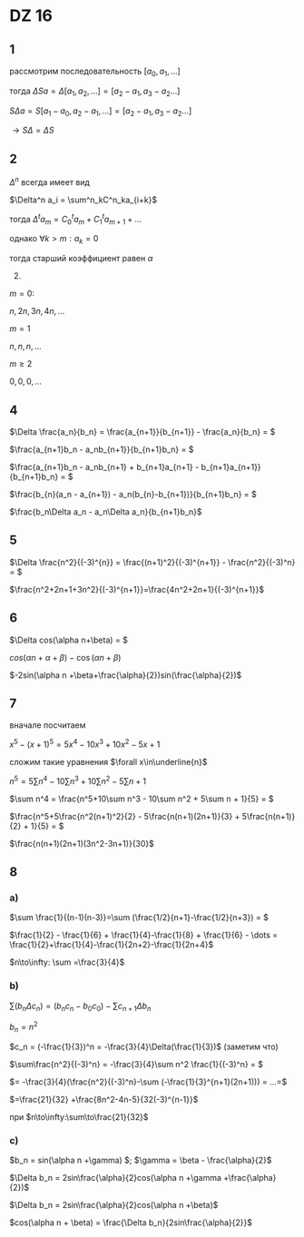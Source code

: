 # DZ 16

## 1

рассмотрим последовательность $[a_0,a_1,...]$

тогда $\Delta S a = \Delta[a_1,a_2,...] = [a_2-a_1,a_3-a_2...]$

$S\Delta a = S[a_1-a_0,a_2-a_1,...]=[a_2-a_1,a_3-a_2...]$

$\to S\Delta = \Delta S$

## 2

$\Delta^n$ всегда имеет вид

$\Delta^n a_i = \sum^n_kC^n_ka_{i+k}$

тогда $\Delta^t a_m = C^t_0a_m +C_1^ta_{m+1}+\dots$

однако $\forall k>m:a_k=0$

тогда старший коэффициент равен $\alpha$

2)

$m=0:$

$n,2n,3n,4n,...$

$m=1$

$n,n,n,...$

$m\geq 2$

$0,0,0,...$


## 4

$\Delta \frac{a_n}{b_n} = \frac{a_{n+1}}{b_{n+1}} - \frac{a_n}{b_n} = $

$\frac{a_{n+1}b_n - a_nb_{n+1}}{b_{n+1}b_n} = $

$\frac{a_{n+1}b_n - a_nb_{n+1} + b_{n+1}a_{n+1} - b_{n+1}a_{n+1}}{b_{n+1}b_n} = $

$\frac{b_{n}(a_n - a_{n+1}) - a_n(b_{n}-b_{n+1})}{b_{n+1}b_n} = $

$\frac{b_n\Delta a_n - a_n\Delta a_n}{b_{n+1}b_n}$


## 5

$\Delta \frac{n^2}{(-3)^{n}} = \frac{(n+1)^2}{(-3)^{n+1}} - \frac{n^2}{(-3)^n} = $

$\frac{n^2+2n+1+3n^2}{(-3)^{n+1}}=\frac{4n^2+2n+1}{(-3)^{n+1}}$

## 6

$\Delta cos(\alpha n+\beta) = $

$cos(\alpha n + \alpha+\beta)-\cos(\alpha n +\beta)$

$-2sin(\alpha n +\beta+\frac{\alpha}{2})sin(\frac{\alpha}{2})$

## 7

вначале посчитаем

$x^5 - (x+1)^5 = 5x^4-10x^3+10x^2-5x+1$

сложим такие уравнения $\forall x\in\underline{n}$

$n^5 = 5\sum n^4- 10\sum n^3 + 10\sum n^2 -5\sum n+1$

$\sum n^4 = \frac{n^5+10\sum n^3 - 10\sum n^2 + 5\sum n + 1}{5} = $

$\frac{n^5+5\frac{n^2(n+1)^2}{2} - 5\frac{n(n+1)(2n+1)}{3} + 5\frac{n(n+1)}{2} + 1}{5} = $

$\frac{n(n+1)(2n+1)(3n^2-3n+1)}{30}$

## 8

### a)

$\sum \frac{1}{(n-1)(n-3)}=\sum (\frac{1/2}{n+1}-\frac{1/2}{n+3}) = $

$\frac{1}{2} - \frac{1}{6} +
\frac{1}{4}-\frac{1}{8} +
\frac{1}{6} - \dots
 = \frac{1}{2}+\frac{1}{4}-\frac{1}{2n+2}-\frac{1}{2n+4}$

 $n\to\infty: \sum =\frac{3}{4}$

 ### b)

 $\sum(b_n\Delta c_n) = (b_nc_n - b_0c_0)  - \sum c_{n+1}\Delta b_{n}$

 $b_n = n^2$

 $c_n = (-\frac{1}{3})^n = -\frac{3}{4}\Delta(\frac{1}{3})$ (заметим что)

 $\sum\frac{n^2}{(-3)^n} = -\frac{3}{4}\sum n^2 \frac{1}{(-3)^n} = $

 $= -\frac{3}{4}(\frac{n^2}{(-3)^n}-\sum (-\frac{1}{3}^{n+1}(2n+1))) = ...=$

 $=\frac{21}{32} +\frac{8n^2-4n-5}{32(-3)^{n-1}}$

 при $n\to\infty:\sum\to\frac{21}{32}$

 ### c)

 $b_n = sin(\alpha n +\gamma) $; $\gamma = \beta - \frac{\alpha}{2}$

 $\Delta b_n = 2sin\frac{\alpha}{2}cos(\alpha n +\gamma +\frac{\alpha}{2})$

$\Delta b_n = 2sin\frac{\alpha}{2}cos(\alpha n +\beta)$


$cos(\alpha n + \beta) = \frac{\Delta b_n}{2sin\frac{\alpha}{2}}$
